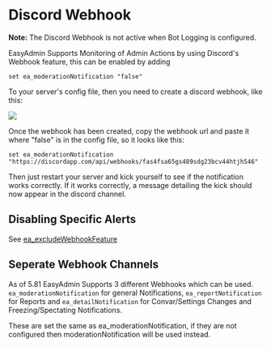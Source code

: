 # Discord Webhook

**Note:** The Discord Webhook is not active when Bot Logging is configured.

EasyAdmin Supports Monitoring of Admin Actions by using Discord's Webhook feature, this can be enabled by adding

```
set ea_moderationNotification "false"
```

To your server's config file, then you need to create a discord webhook, like this:

![](https://blumlaut.me/s/MteHc7YXnpZgc9W/preview)

Once the webhook has been created, copy the webhook url and paste it where "false" is in the config file, so it looks like this:

```
set ea_moderationNotification "https://discordapp.com/api/webhooks/fas4fsa65gs489sdg23bcv44htjh546"
```

Then just restart your server and kick yourself to see if the notification works correctly.
If it works correctly, a message detailing the kick should now appear in the discord channel.


## Disabling Specific Alerts

See [ea_excludeWebhookFeature](config.md)


## Seperate Webhook Channels

As of 5.81 EasyAdmin Supports 3 different Webhooks which can be used. `ea_moderationNotification` for general Notifications, `ea_reportNotification` for Reports and `ea_detailNotification` for Convar/Settings Changes and Freezing/Spectating Notifications.

These are set the same as ea_moderationNotification, if they are not configured then moderationNotification will be used instead.

